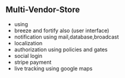 ## Multi-Vendor-Store

+ using
+ breeze and fortify also (user interface)
+ notification using mail,database,broadcast
+ localization
+ authorization using policies and gates
+ social login 
+ stripe payment
+ live tracking using google maps
